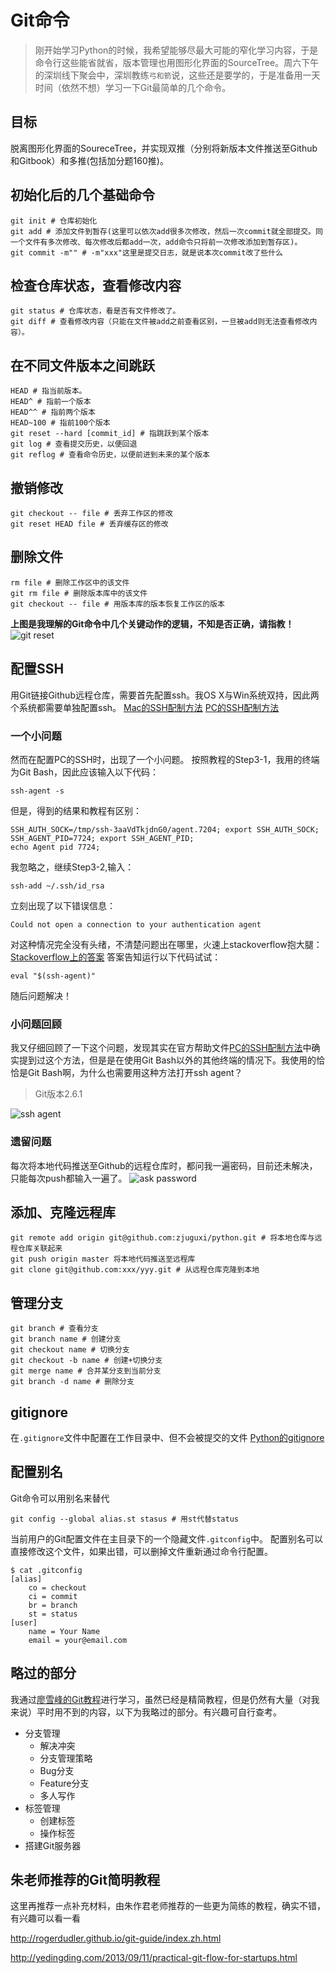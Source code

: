 # Git命令

> 刚开始学习Python的时候，我希望能够尽最大可能的窄化学习内容，于是命令行这些能省就省，版本管理也用图形化界面的SourceTree。周六下午的深圳线下聚会中，深圳教练`弓和箭`说，这些还是要学的，于是准备用一天时间（依然不想）学习一下Git最简单的几个命令。

## 目标
脱离图形化界面的SoureceTree，并实现双推（分别将新版本文件推送至Github和Gitbook）和多推(包括加分题160推)。

## 初始化后的几个基础命令
```
git init # 仓库初始化
git add # 添加文件到暂存(这里可以依次add很多次修改，然后一次commit就全部提交。同一个文件有多次修改、每次修改后都add一次，add命令只将前一次修改添加到暂存区)。
git commit -m"" # -m"xxx"这里是提交日志，就是说本次commit改了些什么
```
## 检查仓库状态，查看修改内容
```
git status # 仓库状态，看是否有文件修改了。
git diff # 查看修改内容（只能在文件被add之前查看区别，一旦被add则无法查看修改内容）。
```
## 在不同文件版本之间跳跃
```
HEAD # 指当前版本。
HEAD^ # 指前一个版本
HEAD^^ # 指前两个版本
HEAD~100 # 指前100个版本
git reset --hard [commit_id] # 指跳跃到某个版本
git log # 查看提交历史，以便回退
git reflog # 查看命令历史，以便前进到未来的某个版本
```
## 撤销修改
```
git checkout -- file # 丢弃工作区的修改
git reset HEAD file # 丢弃缓存区的修改
```
## 删除文件
```
rm file # 删除工作区中的该文件
git rm file # 删除版本库中的该文件
git checkout -- file # 用版本库的版本恢复工作区的版本
```
**上图是我理解的Git命令中几个关键动作的逻辑，不知是否正确，请指教！**
![git reset](http://i.imgur.com/GWEN4yg.jpg)

## 配置SSH
用Git链接Github远程仓库，需要首先配置ssh。我OS X与Win系统双持，因此两个系统都需要单独配置ssh。
[Mac的SSH配制方法](https://help.github.com/articles/generating-ssh-keys/#platform-mac)
[PC的SSH配制方法](https://help.github.com/articles/generating-ssh-keys/#platform-windows)
### 一个小问题
然而在配置PC的SSH时，出现了一个小问题。
按照教程的Step3-1，我用的终端为Git Bash，因此应该输入以下代码：
```
ssh-agent -s
```
但是，得到的结果和教程有区别：
```
SSH_AUTH_SOCK=/tmp/ssh-3aaVdTkjdnG0/agent.7204; export SSH_AUTH_SOCK;
SSH_AGENT_PID=7724; export SSH_AGENT_PID;
echo Agent pid 7724;
```
我忽略之，继续Step3-2,输入：
```
ssh-add ~/.ssh/id_rsa
```
立刻出现了以下错误信息：
```
Could not open a connection to your authentication agent
```
对这种情况完全没有头绪，不清楚问题出在哪里，火速上stackoverflow抱大腿：
[Stackoverflow上的答案](http://unix.stackexchange.com/questions/48863/ssh-add-complains-could-not-open-a-connection-to-your-authentication-agent/48868#48868)
答案告知运行以下代码试试：
```
eval "$(ssh-agent)"
```
随后问题解决！
### 小问题回顾
我又仔细回顾了一下这个问题，发现其实在官方帮助文件[PC的SSH配制方法](https://help.github.com/articles/generating-ssh-keys/#platform-windows)中确实提到过这个方法，但是是在使用Git Bash以外的其他终端的情况下。我使用的恰恰是Git Bash啊，为什么也需要用这种方法打开ssh agent？
> Git版本2.6.1

![ssh agent](http://i.imgur.com/lEd52uW.jpg)
### 遗留问题
每次将本地代码推送至Github的远程仓库时，都问我一遍密码，目前还未解决，只能每次push都输入一遍了。
![ask password](http://i.imgur.com/E1Fuw65.jpg)

## 添加、克隆远程库
```
git remote add origin git@github.com:zjuguxi/python.git # 将本地仓库与远程仓库关联起来
git push origin master 将本地代码推送至远程库
git clone git@github.com:xxx/yyy.git # 从远程仓库克隆到本地

```
## 管理分支
```
git branch # 查看分支
git branch name # 创建分支
git checkout name # 切换分支
git checkout -b name # 创建+切换分支
git merge name # 合并某分支到当前分支
git branch -d name # 删除分支
```

## gitignore
在`.gitignore`文件中配置在工作目录中、但不会被提交的文件
[Python的gitignore](https://github.com/zjuguxi/gitignore/blob/master/Python.gitignore)

## 配置别名
Git命令可以用别名来替代
```
git config --global alias.st stasus # 用st代替status
```
当前用户的Git配置文件在主目录下的一个隐藏文件`.gitconfig`中。
配置别名可以直接修改这个文件，如果出错，可以删掉文件重新通过命令行配置。
```
$ cat .gitconfig
[alias]
    co = checkout
    ci = commit
    br = branch
    st = status
[user]
    name = Your Name
    email = your@email.com
```
## 略过的部分
我通过[廖雪峰的Git教程](http://www.liaoxuefeng.com/wiki/0013739516305929606dd18361248578c67b8067c8c017b000)进行学习，虽然已经是精简教程，但是仍然有大量（对我来说）平时用不到的内容，以下为我略过的部分。有兴趣可自行查考。
- 分支管理
	- 解决冲突
	- 分支管理策略
	- Bug分支
	- Feature分支
	- 多人写作
- 标签管理
	- 创建标签
	- 操作标签
- 搭建Git服务器


## 朱老师推荐的Git简明教程
这里再推荐一点补充材料，由朱作君老师推荐的一些更为简练的教程，确实不错，有兴趣可以看一看

http://rogerdudler.github.io/git-guide/index.zh.html

http://yedingding.com/2013/09/11/practical-git-flow-for-startups.html

